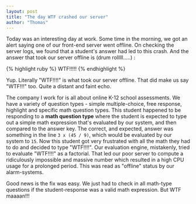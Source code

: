 ```yaml
---
layout: post
title: "The day WTF crashed our server"
author: "Thomas"
---
```


Today was an interesting day at work. Some time in the morning, we got an alert saying one of our front-end server went offline. On checking the server logs, we found that a student's answer had led to this crash. And the answer that took our server offline is (drum rolllll.....) :

{% highlight ruby %}
WTF!!!!!
{% endhighlight %}

Yup. Literally "WTF!!!!" is what took our server offline. That did make us say "WTF!!!" too. Quite a distant and faint echo.

The company I work for is all about online K-12 school assessments. We have a variety of question types - simple multiple-choice, free response, highlight and specific math question types. This student happened to be responding to a **math question type** where the student is expected to type out a simple math expression that's evaluated by our system, and then compared to the answer key. The correct, and expected, answer was something in the line `3 x (45 / 9)`, which would be evaluated by our system to `15`. Now this student got very frustrated with all the math they had to do and decided to type "WTF!!!!". Our evaluation engine, mistakenly, tried to evaluate "WTF!!!!" as a factorial. That led our poor server to compute a ridiculously impossible and massive number which resulted in a high CPU usage for a prolonged period. This was read as "offline" status by our alarm-systems.

Good news is the fix was easy. We just had to check in all math-type questions if the student-response was a valid math expression. But WTF maaaan!!!
